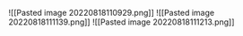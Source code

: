 ![[Pasted image 20220818110929.png]]
![[Pasted image 20220818111139.png]]
![[Pasted image 20220818111213.png]]
